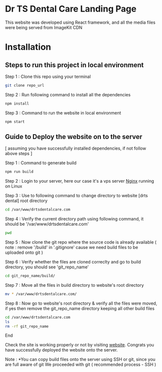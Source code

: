 # Dr TS Dental Care Landing Page

This website was developed using React framework, and all the media files were being served from ImageKit CDN

# Installation

## Steps to run this project in local environment

Step 1 : Clone this repo using your terminal

```bash
git clone repo_url
```

Step 2 : Run following command to install all the dependencies 
```bash
npm install
```

Step 3 : Command to run the website in local environment

```bash
npm start
```

## Guide to Deploy the website on to the server

[ assuming you have successfully installed dependencies, if not follow above steps ]

Step 1 : Command to generate build

```bash
npm run build
```

Step 2 : Login to your server, here our case it's a vps server [Nginx](https://nginx.org/en/) running on Linux 

Step 3 : Use to following command to change directory to website [drts dental] root directory

```bash
cd /var/www/drtsdentalcare.com
```

Step 4 : Verify the current directory path using following command, it should be '/var/www/drtsdentalcare.com'

```bash
pwd
```

Step 5 : Now clone the git repo where the source code is already available ( note : remove '/build' in '.gitignore' cause we need build files to be uploaded onto git )

Step 6 : Verify whether the files are cloned correclty and go to build directory, you should see 'git_repo_name'

```bash
cd git_repo_name/build/
```

Step 7 : Move all the files in build directory to website's root directory

```bash
mv * /var/www/drtsdentalcare.com/
```

Step 8 : Now go to website's root directory & verify all the files were moved, if yes then remove the git_repo_name directory keeping all other build files

```bash
cd /var/www/drtsdentalcare.com
ls
rm -rf git_repo_name
```
End

Check the site is working properly or not by visiting [website](https://drtsdentalcare.com). Congrats you have successfully deployed the website onto the server.

Note :  *You can copy build files onto the server using SSH or git, since you are full aware of git We proceeded with git ( recommended process - SSH )


